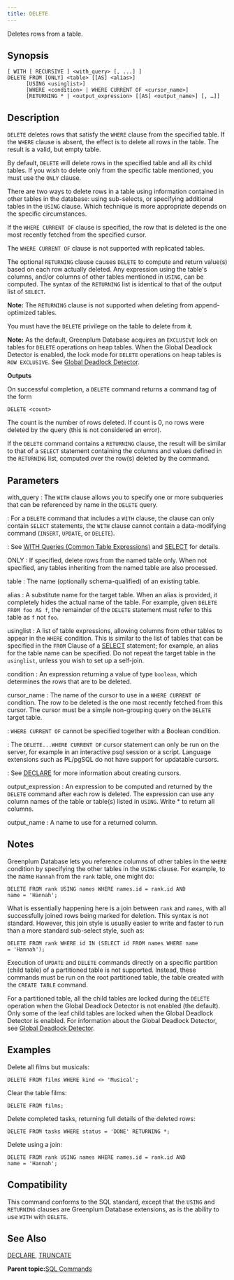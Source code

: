```yaml
---
title: DELETE 
---
```


Deletes rows from a table.

## <a id="section2"></a>Synopsis 

``` {#sql_command_synopsis}
[ WITH [ RECURSIVE ] <with_query> [, ...] ]
DELETE FROM [ONLY] <table> [[AS] <alias>]
      [USING <usinglist>]
      [WHERE <condition> | WHERE CURRENT OF <cursor_name>]
      [RETURNING * | <output_expression> [[AS] <output_name>] [, …]]
```

## <a id="section3"></a>Description 

`DELETE` deletes rows that satisfy the `WHERE` clause from the specified table. If the `WHERE` clause is absent, the effect is to delete all rows in the table. The result is a valid, but empty table.

By default, `DELETE` will delete rows in the specified table and all its child tables. If you wish to delete only from the specific table mentioned, you must use the `ONLY` clause.

There are two ways to delete rows in a table using information contained in other tables in the database: using sub-selects, or specifying additional tables in the `USING` clause. Which technique is more appropriate depends on the specific circumstances.

If the `WHERE CURRENT OF` clause is specified, the row that is deleted is the one most recently fetched from the specified cursor.

The `WHERE CURRENT OF` clause is not supported with replicated tables.

The optional `RETURNING` clause causes `DELETE` to compute and return value\(s\) based on each row actually deleted. Any expression using the table's columns, and/or columns of other tables mentioned in `USING`, can be computed. The syntax of the `RETURNING` list is identical to that of the output list of `SELECT`.

**Note:** The `RETURNING` clause is not supported when deleting from append-optimized tables.

You must have the `DELETE` privilege on the table to delete from it.

**Note:** As the default, Greenplum Database acquires an `EXCLUSIVE` lock on tables for `DELETE` operations on heap tables. When the Global Deadlock Detector is enabled, the lock mode for `DELETE` operations on heap tables is `ROW EXCLUSIVE`. See [Global Deadlock Detector](../../admin_guide/dml.html#topic_gdd).

**Outputs**

On successful completion, a `DELETE` command returns a command tag of the form

```
DELETE <count>
```

The count is the number of rows deleted. If count is 0, no rows were deleted by the query \(this is not considered an error\).

If the `DELETE` command contains a `RETURNING` clause, the result will be similar to that of a `SELECT` statement containing the columns and values defined in the `RETURNING` list, computed over the row\(s\) deleted by the command.

## <a id="section5"></a>Parameters 

with\_query
:   The `WITH` clause allows you to specify one or more subqueries that can be referenced by name in the `DELETE` query.

:   For a `DELETE` command that includes a `WITH` clause, the clause can only contain `SELECT` statements, the `WITH` clause cannot contain a data-modifying command \(`INSERT`, `UPDATE`, or `DELETE`\).

:   See [WITH Queries \(Common Table Expressions\)](../../admin_guide/query/topics/CTE-query.html#topic_zhs_r1s_w1b) and [SELECT](SELECT.html) for details.

ONLY
:   If specified, delete rows from the named table only. When not specified, any tables inheriting from the named table are also processed.

table
:   The name \(optionally schema-qualified\) of an existing table.

alias
:   A substitute name for the target table. When an alias is provided, it completely hides the actual name of the table. For example, given `DELETE FROM foo AS f`, the remainder of the `DELETE` statement must refer to this table as `f` not `foo`.

usinglist
:   A list of table expressions, allowing columns from other tables to appear in the `WHERE` condition. This is similar to the list of tables that can be specified in the `FROM` Clause of a [SELECT](SELECT.html) statement; for example, an alias for the table name can be specified. Do not repeat the target table in the `usinglist`, unless you wish to set up a self-join.

condition
:   An expression returning a value of type `boolean`, which determines the rows that are to be deleted.

cursor\_name
:   The name of the cursor to use in a `WHERE CURRENT OF` condition. The row to be deleted is the one most recently fetched from this cursor. The cursor must be a simple non-grouping query on the `DELETE` target table.

:   `WHERE CURRENT OF` cannot be specified together with a Boolean condition.

:   The `DELETE...WHERE CURRENT OF` cursor statement can only be run on the server, for example in an interactive psql session or a script. Language extensions such as PL/pgSQL do not have support for updatable cursors.

:   See [DECLARE](DECLARE.html) for more information about creating cursors.

output\_expression
:   An expression to be computed and returned by the `DELETE` command after each row is deleted. The expression can use any column names of the table or table\(s\) listed in `USING`. Write \* to return all columns.

output\_name
:   A name to use for a returned column.

## <a id="section6"></a>Notes 

Greenplum Database lets you reference columns of other tables in the `WHERE` condition by specifying the other tables in the `USING` clause. For example, to the name `Hannah` from the `rank` table, one might do:

```
DELETE FROM rank USING names WHERE names.id = rank.id AND 
name = 'Hannah';
```

What is essentially happening here is a join between `rank` and `names`, with all successfully joined rows being marked for deletion. This syntax is not standard. However, this join style is usually easier to write and faster to run than a more standard sub-select style, such as:

```
DELETE FROM rank WHERE id IN (SELECT id FROM names WHERE name 
= 'Hannah');
```

Execution of `UPDATE` and `DELETE` commands directly on a specific partition \(child table\) of a partitioned table is not supported. Instead, these commands must be run on the root partitioned table, the table created with the `CREATE TABLE` command.

For a partitioned table, all the child tables are locked during the `DELETE` operation when the Global Deadlock Detector is not enabled \(the default\). Only some of the leaf child tables are locked when the Global Deadlock Detector is enabled. For information about the Global Deadlock Detector, see [Global Deadlock Detector](../../admin_guide/dml.html#topic_gdd).

## <a id="section7"></a>Examples 

Delete all films but musicals:

```
DELETE FROM films WHERE kind <> 'Musical';
```

Clear the table films:

```
DELETE FROM films;
```

Delete completed tasks, returning full details of the deleted rows:

```
DELETE FROM tasks WHERE status = 'DONE' RETURNING *;
```

Delete using a join:

```
DELETE FROM rank USING names WHERE names.id = rank.id AND 
name = 'Hannah';
```

## <a id="section8"></a>Compatibility 

This command conforms to the SQL standard, except that the `USING` and `RETURNING` clauses are Greenplum Database extensions, as is the ability to use `WITH` with `DELETE`.

## <a id="section9"></a>See Also 

[DECLARE](DECLARE.html), [TRUNCATE](TRUNCATE.html)

**Parent topic:**[SQL Commands](../sql_commands/sql_ref.html)


